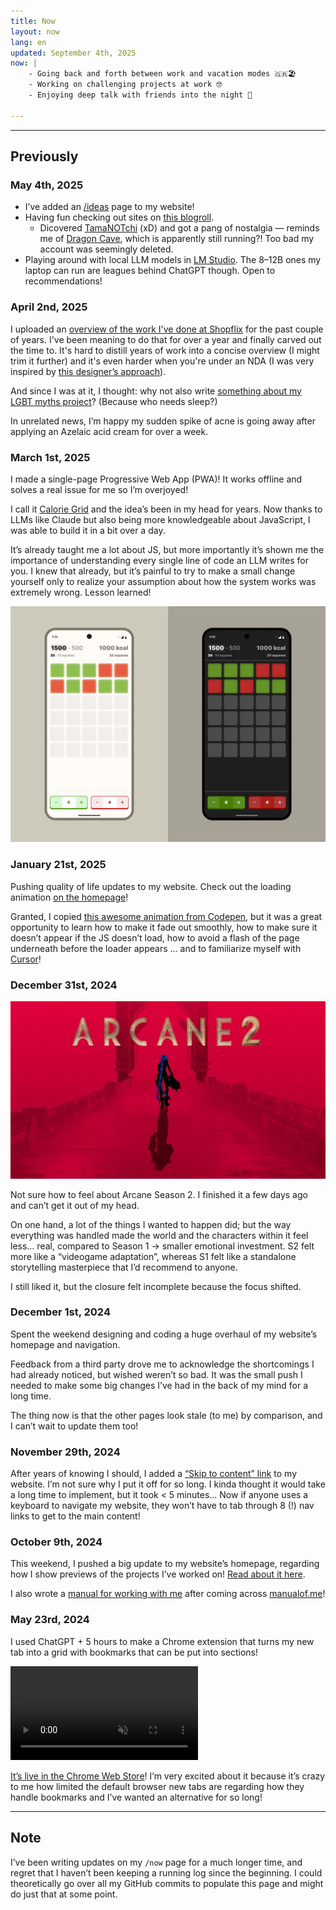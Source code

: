 ```yaml
---
title: Now
layout: now
lang: en
updated: September 4th, 2025
now: |
    - Going back and forth between work and vacation modes 🇬🇷🏖️
    - Working on challenging projects at work 🤓
    - Enjoying deep talk with friends into the night 🌃
    
---
```



---


## Previously

### May 4th, 2025

- I’ve added an [/ideas](/ideas) page to my website!
- Having fun checking out sites on [this blogroll](https://blogroll.org/). 
    - Dicovered [TamaNOTchi](https://tamanotchi.world/22206c) (xD) and got a pang of nostalgia — reminds me of [Dragon Cave](https://dragcave.net/), which is apparently still running?! Too bad my account was seemingly deleted.
- Playing around with local LLM models in [LM Studio](https://lmstudio.ai/). The 8–12B ones my laptop can run are leagues behind ChatGPT though. Open to recommendations!

### April 2nd, 2025

I uploaded an [overview of the work I've done at Shopflix](/en/shopflix) for the past couple of years. I've been meaning to do that for over a year and finally carved out the time to. It's hard to distill years of work into a concise overview (I might trim it further) and it's even harder when you're under an NDA (I was very inspired by [this designer’s approach](https://yg.is/airtable/)).

And since I was at it, I thought: why not also write [something about my LGBT myths project](https://annafilou.com/en/lgbtmyths)? (Because who needs sleep?)

In unrelated news, I’m happy my sudden spike of acne is going away after applying an Azelaic acid cream for over a week.

### March 1st, 2025

I made a single-page Progressive Web App (PWA)! It works offline and solves a real issue for me so I’m overjoyed! 
    
I call it [Calorie Grid](https://calorie-grid.netlify.app/) and the idea’s been in my head for years. Now thanks to LLMs like Claude but also being more knowledgeable about JavaScript, I was able to build it in a bit over a day. 

It’s already taught me a lot about JS, but more importantly it’s shown me the importance of understanding every single line of code an LLM writes for you. I knew that already, but it’s painful to try to make a small change yourself only to realize your assumption about how the system works was extremely wrong. Lesson learned!

![Calorie Grid App Design by Anna Filou](/assets/calorie-grid-dribbble.webp)

### January 21st, 2025

Pushing quality of life updates to my website. Check out the loading animation [on the homepage](/)! 
    
Granted, I copied [this awesome animation from Codepen](https://codepen.io/jackrugile/pen/GROaam), but it was a great opportunity to learn how to make it fade out smoothly, how to make sure it doesn’t appear if the JS doesn’t load, how to avoid a flash of the page underneath before the loader appears … and to familiarize myself with [Cursor](https://www.cursor.com/)!

### December 31st, 2024
![](/assets/arcane-2.webp)

Not sure how to feel about Arcane Season 2. I finished it a few days ago and can’t get it out of my head.

On one hand, a lot of the things I wanted to happen did; but the way everything was handled made the world and the characters within it feel less… real, compared to Season 1 → smaller emotional investment. S2 felt more like a “videogame adaptation”, whereas S1 felt like a standalone storytelling masterpiece that I’d recommend to anyone.

I still liked it, but the closure felt incomplete because the focus shifted.

### December 1st, 2024

Spent the weekend designing and coding a huge overhaul of my website’s homepage and navigation. 

Feedback from a third party drove me to acknowledge the shortcomings I had already noticed, but wished weren’t so bad. It was the small push I needed to make some big changes I’ve had in the back of my mind for a long&nbsp;time.

The thing now is that the other pages look stale (to me) by comparison, and I can’t wait to update them too!

### November 29th, 2024

After years of knowing I should, I added a [“Skip to content” link](https://css-tricks.com/how-to-create-a-skip-to-content-link/) to my website. I’m not sure why I put it off for so long. I kinda thought it would take a long time to implement, but it took < 5 minutes… Now if anyone uses a keyboard to navigate my website, they won’t have to tab through 8 (!) nav links to get to the main content!

### October 9th, 2024

This weekend, I pushed a big update to my website’s homepage, regarding how I show previews of the projects I’ve worked on! [Read about it here](/en/portfolio-project-showcase).

I also wrote a [manual for working with me](/{{page.lang}}/manual) after coming across [manualof.me](https://www.manualof.me/about)!


### May 23rd, 2024

I used ChatGPT + 5 hours to make a Chrome extension that turns my new tab into a grid with bookmarks that can be put into sections! 

<video autoplay loop muted src="/uploads/bookmarks-2024-05-15.mp4" class="w-100 br3"></video>

[It’s live in the Chrome Web Store](https://chromewebstore.google.com/detail/bookmarks-tab/ofijmedbafaffedkkhpgandnchdnbgoo)! I’m very excited about it because it’s crazy to me how limited the default browser new tabs are regarding how they handle bookmarks and I’ve wanted an alternative for so long!

--- 

## Note

I’ve been writing updates on my `/now` page for a much longer time, and regret that I haven’t been keeping a running log since the beginning. I could theoretically go over all my GitHub commits to populate this page and might do just that at some point.
